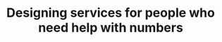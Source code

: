 ---
layout: bookmark
title: Designing services for people who need help with numbers
tags:
  - Bookmarks
  - Accessibility
  - Resources
created: '2023-07-19T07:03:11.535Z'
link: https://accessiblenumbers.com/
id: 609463901
excerpt: >-
  Low numeracy affects half of adults in the UK. Many live with the limitations
  of not understanding numbers and the impact that has on everyday life.
image: >-
  https://accessiblenumbers.com/img/containers/social_images/accessible-numbers-og-1679911933.png/a25ab9953671365ad51ea24423f857ab.png
---